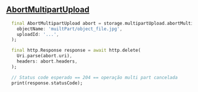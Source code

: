 ## [AbortMultipartUpload](https://docs.oracle.com/en-us/iaas/api/#/pt/objectstorage/20160918/MultipartUpload/AbortMultipartUpload)

```dart
  final AbortMultipartUpload abort = storage.multipartUpload.abortMultipartUpload(
    objectName: 'muiltPart/object_file.jpg',
    uploadId: '...',
  );

  final http.Response response = await http.delete(
    Uri.parse(abort.uri),
    headers: abort.headers,
  );

  // Status code esperado == 204 == operação multi part cancelada
  print(response.statusCode);
```